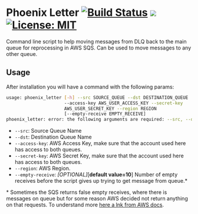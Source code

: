 # Phoenix Letter [![Build Status](https://travis-ci.com/renanvieira/phoenix-letter.svg?branch=master)](https://travis-ci.com/renanvieira/phoenix-letter) ![](coverage.svg) [![License: MIT](https://img.shields.io/badge/License-MIT-yellow.svg)](https://opensource.org/licenses/MIT)
 
Command line script to help moving messages from DLQ back to the main queue for reprocessing in AWS SQS. Can be used to move messages to any other queue.

## Usage

After installation you will have a command with the following params:
```bash
usage: phoenix_letter [-h] --src SOURCE_QUEUE --dst DESTINATION_QUEUE
                      --access-key AWS_USER_ACCESS_KEY --secret-key
                      AWS_USER_SECRET_KEY --region REGION
                      [--empty-receive EMPTY_RECEIVE]
phoenix_letter: error: the following arguments are required: --src, --dst, --access-key, --secret-key, --region
```

* `--src`: Source Queue Name
* `--dst`: Destination Queue Name
* `--access-key`: AWS Access Key, make sure that the account used here has access to both queues.
* `--secret-key`: AWS Secret Key, make sure that the account used here has access to both queues.
* `--region`: AWS Region.
* `--empty-receive`: _[OPTIONAL]_[**default value=10**] Number of empty receives before the script gives up trying to get message from queue.*

\* Sometimes the SQS returns false empty receives, where there is messages on queue but for some reason AWS decided not 
return anything on that requests. To understand more [here a lnk from AWS docs](https://docs.aws.amazon.com/AWSSimpleQueueService/latest/SQSDeveloperGuide/sqs-long-polling.html).
